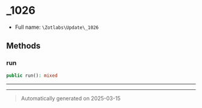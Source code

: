 
# _1026





* Full name: `\Zotlabs\Update\_1026`




## Methods


### run



```php
public run(): mixed
```












***


***
> Automatically generated on 2025-03-15
